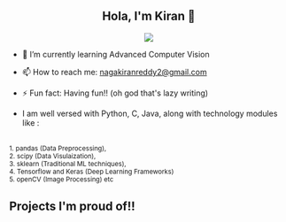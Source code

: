 <div align="center">

## Hola, I'm Kiran 👋

<img src="https://qph.cf2.quoracdn.net/main-qimg-d53787f62751085c11bc7190b325c4f5"/> </p>

</div>

- 🌱 I’m currently learning Advanced Computer Vision
- 📫 How to reach me: nagakiranreddy2@gmail.com
- ⚡ Fun fact: Having fun!! (oh god that's lazy writing)

- I am well versed with Python, C, Java, along with technology modules like :

<br> <small>1. pandas (Data Preprocessing),  </small>
<br> <small>2. scipy (Data Visulaization), </small>
<br> <small>3. sklearn (Traditional ML techniques),  </small>
<br> <small>4. Tensorflow and Keras (Deep Learning Frameworks)</small>
<br> <small>5. openCV (Image Processing) etc  </small>

## Projects I'm proud of!!

